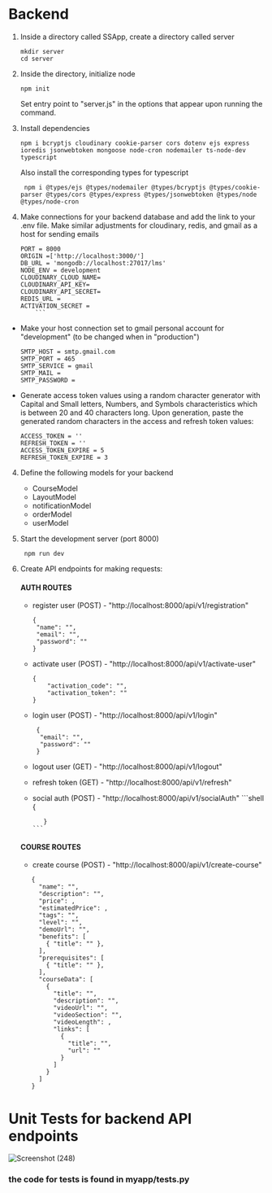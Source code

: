 # Backend
1) Inside a directory called SSApp, create a directory called server
   ```shell
   mkdir server
   cd server
   ```
2) Inside the directory, initialize node
   ```shell
   npm init
   ```
   Set entry point to "server.js" in the options that appear upon running the command.

3) Install dependencies
   ```shell
   npm i bcryptjs cloudinary cookie-parser cors dotenv ejs express ioredis jsonwebtoken mongoose node-cron nodemailer ts-node-dev typescript
   ```
   Also install the corresponding types for typescript
   ```shell
    npm i @types/ejs @types/nodemailer @types/bcryptjs @types/cookie-parser @types/cors @types/express @types/jsonwebtoken @types/node @types/node-cron
   ```

3) Make connections for your backend database and add the link to your .env file. Make similar adjustments for cloudinary, redis, and gmail as a host for sending emails
   
   ```shell
   PORT = 8000
   ORIGIN =['http://localhost:3000/']
   DB_URL = 'mongodb://localhost:27017/lms'
   NODE_ENV = development
   CLOUDINARY_CLOUD_NAME=
   CLOUDINARY_API_KEY=
   CLOUDINARY_API_SECRET=
   REDIS_URL = 
   ACTIVATION_SECRET = 
       ```

- Make your host connection set to gmail personal account for "development" (to be changed when in "production")
   ```shell
   SMTP_HOST = smtp.gmail.com
   SMTP_PORT = 465
   SMTP_SERVICE = gmail
   SMTP_MAIL = 
   SMTP_PASSWORD = 
   ```

- Generate access token values using a random character generator with Capital and Small letters, Numbers, and Symbols characteristics which is between 20 and 40 characters long. Upon generation, paste the generated random characters in the access and refresh token values:

   ```shell
   ACCESS_TOKEN = '' 
   REFRESH_TOKEN = ''
   ACCESS_TOKEN_EXPIRE = 5
   REFRESH_TOKEN_EXPIRE = 3
   ```


4) Define the following models for your backend
   - CourseModel
   - LayoutModel
   - notificationModel
   - orderModel
   - userModel

5) Start the development server (port 8000)
   ```shell
    npm run dev
   ```
6) Create API endpoints  for making requests:
   #### AUTH ROUTES
   - register user (POST) - "http://localhost:8000/api/v1/registration"
      ```shell
      {
       "name": "",
       "email": "",
       "password": ""
      }
      ```
      
   - activate user (POST) - "http://localhost:8000/api/v1/activate-user"
      ```shell
      {
          "activation_code": "",
          "activation_token": ""
      }
      ```

   - login user (POST) - "http://localhost:8000/api/v1/login"
        ```shell
         {
          "email": "",
          "password": ""
         }
        ```

   - logout user (GET) - "http://localhost:8000/api/v1/logout"
     
   - refresh token (GET) - "http://localhost:8000/api/v1/refresh"
     
   - social auth (POST) - "http://localhost:8000/api/v1/socialAuth"
         ```shell
            {
            
            }
         ```
     
   #### COURSE ROUTES
   - create course (POST) - "http://localhost:8000/api/v1/create-course"
   ```shell
      {
        "name": "",
        "description": "",
        "price": ,
        "estimatedPrice": ,
        "tags": "",
        "level": "",
        "demoUrl": "",
        "benefits": [
          { "title": "" },
        ],
        "prerequisites": [
          { "title": "" },
        ],
        "courseData": [
          {
            "title": "",
            "description": "",
            "videoUrl": "",
            "videoSection": "",
            "videoLength": ,
            "links": [
              {
                "title": "",
                "url": ""
              }
            ]
          }
        ]
      }

   ```



   
# Unit Tests for backend API endpoints
![Screenshot (248)](https://github.com/KNyathi/DataParser/assets/124944851/1116bb16-2ec5-4859-9ac1-d3ad4032782a)

### the code for tests is found in myapp/tests.py

 
